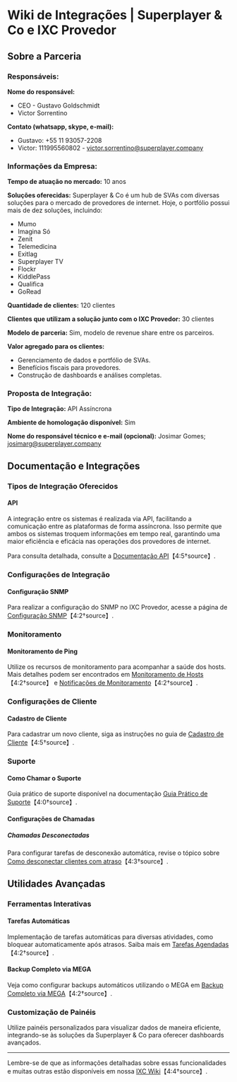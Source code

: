 # Wiki de Integrações | Superplayer & Co e IXC Provedor

## Sobre a Parceria

### Responsáveis:
**Nome do responsável:**
- CEO - Gustavo Goldschmidt
- Victor Sorrentino

**Contato (whatsapp, skype, e-mail):**
- Gustavo: +55 11 93057-2208
- Victor: 111995560802 - victor.sorrentino@superplayer.company

### Informações da Empresa:
**Tempo de atuação no mercado:** 10 anos

**Soluções oferecidas:**
Superplayer & Co é um hub de SVAs com diversas soluções para o mercado de provedores de internet. Hoje, o portfólio possui mais de dez soluções, incluindo:
- Mumo
- Imagina Só
- Zenit
- Telemedicina
- Exitlag
- Superplayer TV
- Flockr
- KiddlePass
- Qualifica
- GoRead

**Quantidade de clientes:** 120 clientes

**Clientes que utilizam a solução junto com o IXC Provedor:** 30 clientes

**Modelo de parceria:**
Sim, modelo de revenue share entre os parceiros.

**Valor agregado para os clientes:**
- Gerenciamento de dados e portfólio de SVAs.
- Benefícios fiscais para provedores.
- Construção de dashboards e análises completas.

### Proposta de Integração:
**Tipo de Integração:** API Assíncrona

**Ambiente de homologação disponível:** Sim

**Nome do responsável técnico e e-mail (opcional):**
Josimar Gomes; josimarg@superplayer.company

## Documentação e Integrações

### Tipos de Integração Oferecidos

#### API
A integração entre os sistemas é realizada via API, facilitando a comunicação entre as plataformas de forma assíncrona. Isso permite que ambos os sistemas troquem informações em tempo real, garantindo uma maior eficiência e eficácia nas operações dos provedores de internet.

Para consulta detalhada, consulte a [Documentação API](https://wiki.ixcsoft.com.br/pt-br/API/Documenta%C3%A7%C3%A3o_API)【4:5†source】.

### Configurações de Integração

#### Configuração SNMP
Para realizar a configuração do SNMP no IXC Provedor, acesse a página de [Configuração SNMP](https://wiki.ixcsoft.com.br/pt-br/Provedor/Integra%C3%A7%C3%B5es/Configura%C3%A7%C3%A3o_SNMP)【4:2†source】.

### Monitoramento

#### Monitoramento de Ping
Utilize os recursos de monitoramento para acompanhar a saúde dos hosts. Mais detalhes podem ser encontrados em [Monitoramento de Hosts](https://wiki.ixcsoft.com.br/pt-br/Provedor/Monitoramento_de_ping/Monitoramento_hosts)【4:2†source】 e [Notificações de Monitoramento](https://wiki.ixcsoft.com.br/pt-br/Provedor/Monitoramento_de_ping/Monitoramento_hosts_notificacoes)【4:2†source】.

### Configurações de Cliente

#### Cadastro de Cliente
Para cadastrar um novo cliente, siga as instruções no guia de [Cadastro de Cliente](https://wiki.ixcsoft.com.br/pt-br/Cadastros/Cliente/Cadastro_de_Cliente)【4:5†source】.

### Suporte

#### Como Chamar o Suporte
Guia prático de suporte disponível na documentação [Guia Prático de Suporte](https://wiki.ixcsoft.com.br/pt-br/Guia_Pratico_de_Suporte)【4:0†source】.

#### Configurações de Chamadas

##### Chamadas Desconectadas
Para configurar tarefas de desconexão automática, revise o tópico sobre [Como desconectar clientes com atraso](https://wiki.ixcsoft.com.br/pt-br/Ferramentas/Agenda_de_Tarefas/Tarefa_desconectar_clientes_com_atraso)【4:3†source】.

## Utilidades Avançadas

### Ferramentas Interativas

#### Tarefas Automáticas
Implementação de tarefas automáticas para diversas atividades, como bloquear automaticamente após atrasos. Saiba mais em [Tarefas Agendadas](https://wiki.ixcsoft.com.br/pt-br/Ferramentas/Agenda_de_Tarefas/Tarefas_agendadas)【4:2†source】.

#### Backup Completo via MEGA
Veja como configurar backups automáticos utilizando o MEGA em [Backup Completo via MEGA](https://wiki.ixcsoft.com.br/pt-br/Ferramentas/Agenda_de_Tarefas/Backup_completo_via_MEGA)【4:2†source】.

### Customização de Painéis
Utilize painéis personalizados para visualizar dados de maneira eficiente, integrando-se às soluções da Superplayer & Co para oferecer dashboards avançados.

---

Lembre-se de que as informações detalhadas sobre essas funcionalidades e muitas outras estão disponíveis em nossa [IXC Wiki](https://wiki.ixcsoft.com.br/pt-br/home)【4:4†source】.